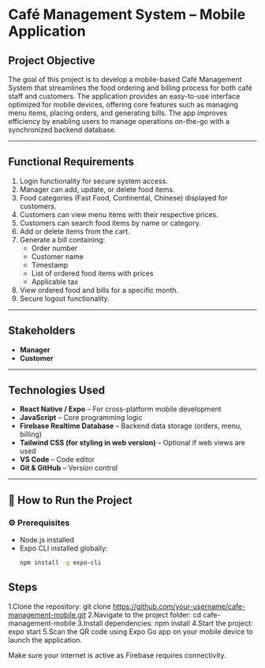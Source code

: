 # Café Management System – Mobile Application

## Project Objective

The goal of this project is to develop a mobile-based Café Management System that streamlines the food ordering and billing process for both café staff and customers. The application provides an easy-to-use interface optimized for mobile devices, offering core features such as managing menu items, placing orders, and generating bills. The app improves efficiency by enabling users to manage operations on-the-go with a synchronized backend database.

---

##  Functional Requirements

1. Login functionality for secure system access.
2. Manager can add, update, or delete food items.
3. Food categories (Fast Food, Continental, Chinese) displayed for customers.
4. Customers can view menu items with their respective prices.
5. Customers can search food items by name or category.
6. Add or delete items from the cart.
7. Generate a bill containing:
   - Order number
   - Customer name
   - Timestamp
   - List of ordered food items with prices
   - Applicable tax
8. View ordered food and bills for a specific month.
9. Secure logout functionality.

---

## Stakeholders

- **Manager**
- **Customer**

---

##  Technologies Used

- **React Native / Expo** – For cross-platform mobile development
- **JavaScript** – Core programming logic
- **Firebase Realtime Database** – Backend data storage (orders, menu, billing)
- **Tailwind CSS (for styling in web version)** – Optional if web views are used
- **VS Code** – Code editor
- **Git & GitHub** – Version control

---

## 🚀 How to Run the Project

### ⚙️ Prerequisites

- Node.js installed
- Expo CLI installed globally:
  ```bash
  npm install -g expo-cli

## Steps
1.Clone the repository:
git clone https://github.com/your-username/cafe-management-mobile.git
2.Navigate to the project folder:
cd cafe-management-mobile
3.Install dependencies:
npm install
4.Start the project:
expo start
5.Scan the QR code using Expo Go app on your mobile device to launch the application.

Make sure your internet is active as Firebase requires connectivity.
